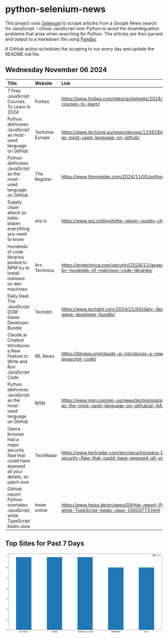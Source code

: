 # python-selenium-news

This project uses [Selenium](https://www.seleniumhq.org/) to scrape articles from a Google News search for JavaScript.
I chose JavaScript over Python to avoid the disambiguation problems that arise when searching for Python.
The articles are then parsed and output to a markdown file using [Pandas](https://pandas.pydata.org/).

A GitHub action schedules the scraping to run every day and update the README.md file.

## Wednesday November 06 2024


| Title                                                                                          | Website         | Link                                                                                                                                 |
|:-----------------------------------------------------------------------------------------------|:----------------|:-------------------------------------------------------------------------------------------------------------------------------------|
| 7 Free JavaScript Courses To Learn In 2024                                                     | Forbes          | https://www.forbes.com/sites/rachelwells/2024/10/30/free-javascript-courses-to-learn/                                                |
| Python dethrones JavaScript as most-used language on GitHub                                    | Techzine Europe | https://www.techzine.eu/news/devops/125829/python-dethrones-javascript-as-most-used-language-on-github/                              |
| Python dethrones JavaScript as the most-used language on GitHub                                | The Register    | https://www.theregister.com/2024/11/05/python_dethrones_javascript_github/                                                           |
| Supply chain attack on lottie-player: everything you need to know                              | wiz.io          | https://www.wiz.io/blog/lottie-player-supply-chain-attack                                                                            |
| Hundreds of code libraries posted to NPM try to install malware on dev machines                | Ars Technica    | https://arstechnica.com/security/2024/11/javascript-developers-targeted-by-hundreds-of-malicious-code-libraries/                     |
| Daily Deal: The JavaScript DOM Game Developer Bundle                                           | Techdirt.       | https://www.techdirt.com/2024/11/04/daily-deal-the-javascript-dom-game-developer-bundle/                                             |
| Claude.ai Chatbot Introduces a New Feature to Write and Run JavaScript Code                    | IBL News        | https://iblnews.org/claude-ai-introduces-a-new-feature-to-write-and-run-javascript-code/                                             |
| Python dethrones JavaScript as the most-used language on GitHub                                | MSN             | https://www.msn.com/en-us/news/technology/python-dethrones-javascript-as-the-most-used-language-on-github/ar-AA1tvBJK                |
| Opera browser had a major security flaw that could have exposed all your details, so patch now | TechRadar       | https://www.techradar.com/pro/security/opera-browser-had-a-major-security-flaw-that-could-have-exposed-all-your-details-so-patch-now |
| GitHub report: Python overtakes JavaScript, while TypeScript beats Java                        | heise online    | https://www.heise.de/en/news/GitHub-report-Python-overtakes-JavaScript-while-TypeScript-beats-Java-10003773.html                     |
## Top Sites for Past 7 Days

![Graph of Top Sites](https://raw.githubusercontent.com/dan-mba/python-selenium-news/main/last-week.png)
